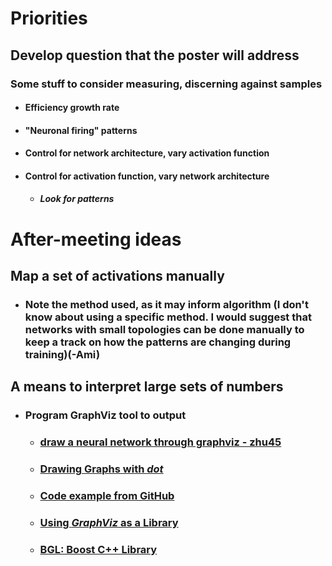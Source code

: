 # Priorities
## Develop question that the poster will address
### Some stuff to consider measuring, discerning against samples
- #### Efficiency growth rate
- #### "Neuronal firing" patterns
- #### Control for network architecture, vary activation function
- #### Control for activation function, vary network architecture
	- ##### Look for patterns

# After-meeting ideas
## Map a set of activations manually
- ### Note the method used, as it may inform algorithm (I don't know about using a specific method. I would suggest that networks with small topologies can be done manually to keep a track on how the patterns are changing during training)(-Ami)
## A means to interpret large sets of numbers
- ### Program GraphViz tool to output
	- ### [draw a neural network through graphviz - zhu45](http://zhu45.org/posts/2017/May/25/draw-a-neural-network-through-graphviz/)
	- ### [Drawing Graphs with *dot*](http://www.graphviz.org/pdf/dotguide.pdf)
	- ### [Code example from GitHub](https://github.com/xxks-kkk/Code-for-blog/blob/master/2017/graphviz-drawings/nn3.dot)
	- ### [Using *GraphViz* as a Library](http://www.graphviz.org/pdf/libguide.pdf)
	- ### [BGL: Boost C++ Library](http://www.boost.org/)
